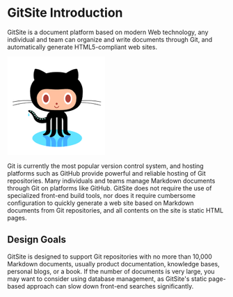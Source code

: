 # GitSite Introduction

GitSite is a document platform based on modern Web technology, any individual and team can organize and write documents through Git, and automatically generate HTML5-compliant web sites.

![](test.png)

Git is currently the most popular version control system, and hosting platforms such as GitHub provide powerful and reliable hosting of Git repositories. Many individuals and teams manage Markdown documents through Git on platforms like GitHub. GitSite does not require the use of specialized front-end build tools, nor does it require cumbersome configuration to quickly generate a web site based on Markdown documents from Git repositories, and all contents on the site is static HTML pages.

## Design Goals

GitSite is designed to support Git repositories with no more than 10,000 Markdown documents, usually product documentation, knowledge bases, personal blogs, or a book. If the number of documents is very large, you may want to consider using database management, as GitSite's static page-based approach can slow down front-end searches significantly.
